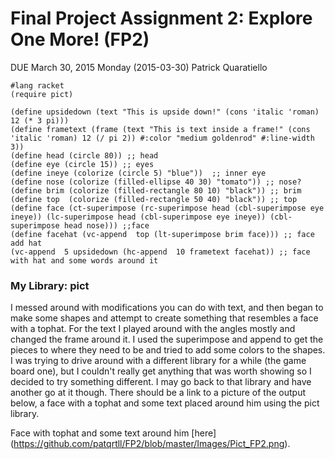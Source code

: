 # Final Project Assignment 2: Explore One More! (FP2) 
DUE March 30, 2015 Monday (2015-03-30)
Patrick Quaratiello

```
#lang racket
(require pict)

(define upsidedown (text "This is upside down!" (cons 'italic 'roman) 12 (* 3 pi)))
(define frametext (frame (text "This is text inside a frame!" (cons 'italic 'roman) 12 (/ pi 2)) #:color "medium goldenrod" #:line-width 3))	
(define head (circle 80)) ;; head
(define eye (circle 15)) ;; eyes
(define ineye (colorize (circle 5) "blue"))  ;; inner eye
(define nose (colorize (filled-ellipse 40 30) "tomato")) ;; nose?
(define brim (colorize (filled-rectangle 80 10) "black")) ;; brim
(define top  (colorize (filled-rectangle 50 40) "black")) ;; top
(define face (ct-superimpose (rc-superimpose head (cbl-superimpose eye ineye)) (lc-superimpose head (cbl-superimpose eye ineye)) (cbl-superimpose head nose))) ;;face
(define facehat (vc-append  top (lt-superimpose brim face))) ;; face add hat
(vc-append  5 upsidedown (hc-append  10 frametext facehat)) ;; face with hat and some words around it

```

### My Library: pict
I messed around with modifications you can do with text, and then began to make some shapes and attempt to create something that resembles a face with a tophat. For the text I played around with the angles mostly and changed the frame around it. I used the superimpose and append to get the pieces to where they need to be and tried to add some colors to the shapes. I was trying to drive around with a different library for a while (the game board one), but I couldn't really get anything that was worth showing so I decided to try something different. I may go back to that library and have another go at it though. There should be a link to a picture of the output below, a face with a tophat and some text placed around him using the pict library.

Face with tophat and some text around him [here] (https://github.com/patqrtll/FP2/blob/master/Images/Pict_FP2.png).



